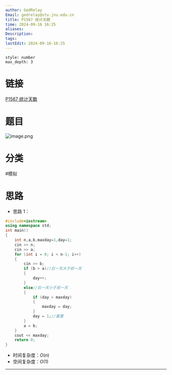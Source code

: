 ```yaml
---
author: GedRelay
Email: gedrelay@stu.jnu.edu.cn
title: P1567 统计天数
time: 2024-09-16 16:25
aliases: 
Description: 
tags: 
lastEdit: 2024-09-16-16:25
---
```


```toc
style: number
max_depth: 3
```

# 链接
[P1567 统计天数](https://www.luogu.com.cn/problem/P1567) 

# 题目
![image.png](https://ged-pic-bed.oss-cn-guangzhou.aliyuncs.com/img/202409161625123.png)


# 分类
#模拟 

# 思路
- 思路 1：


```cpp
#include<iostream>
using namespace std;
int main()
{
	int n,a,b,maxday=1,day=1;
	cin >> n;
	cin >> a;
	for (int i = 0; i < n-1; i++)
	{
		cin >> b;
		if (b > a)//后一天大于前一天
		{
			day++;
		}
		else//后一天小于前一天
		{
			if (day > maxday)
			{
				maxday = day;
			}				
			day = 1;//重置
		}
		a = b;
	}
	cout << maxday;
	return 0;
}
```


- 时间复杂度：${O\left( n \right)  }$ 
- 空间复杂度：${O\left( 1 \right)  }$ 


---

